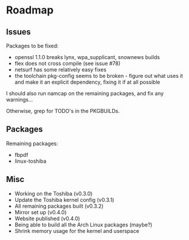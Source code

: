 # Roadmap #

## Issues ##

Packages to be fixed:
- openssl 1.1.0 breaks lynx, wpa\_supplicant, snownews builds
- flex does not cross compile (see issue #78)
- netsurf has some relatively easy fixes
- the toolchain pkg-config seems to be broken - figure out what uses it and
  make it an explicit dependency, fixing it if at all possible

I should also run namcap on the remaining packages, and fix any warnings...

Otherwise, grep for TODO's in the PKGBUILDs.


## Packages ##

Remaining packages:

- fbpdf
- linux-toshiba


## Misc ##

- Working on the Toshiba (v0.3.0)
- Update the Toshiba kernel config (v0.3.1)
- All remaining packages built (v0.3.2)
- Mirror set up (v0.4.0)
- Website published (v0.4.0)
- Being able to build all the Arch Linux packages (maybe?)
- Shrink memory usage for the kernel and userspace

